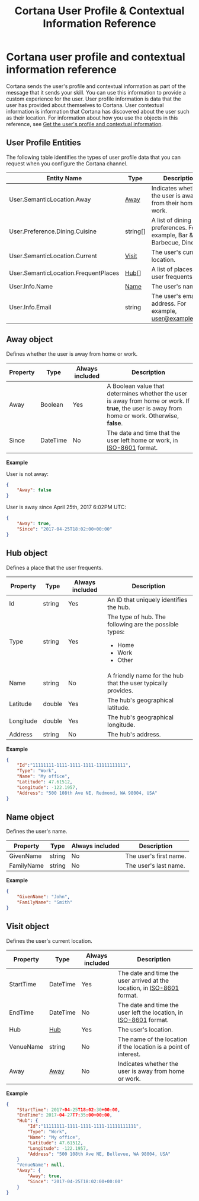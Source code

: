 ﻿---
title: Cortana User Profile & Contextual Information Reference
description: Defines the user profile and contextual information objects.
label: Conceptual
ms.assetid: 41f911c9-b5eb-4cd3-b4d9-2dc7453e3f51
ms.date: 4/25/2017
ms.topic: article
keywords: cortana
---

# Cortana user profile and contextual information reference

Cortana sends the user's profile and contextual information as part of the message that it sends your skill. You can use this information to provide a custom experience for the user. User profile information is data that the user has provided about themselves to Cortana. User contextual information is information that Cortana has discovered about the user such as their location. For information about how you use the objects in this reference, see [Get the user's profile and contextual information](get-user-profile-context.md).


## User Profile Entities

The following table identifies the types of user profile data that you can request when you configure the Cortana channel. 

| Entity Name | Type | Description  
|--|-|-
| User.SemanticLocation.Away | [Away](#Away-object) | Indicates whether the user is away from their home or work. 
| User.Preference.Dining.Cuisine | string[] | A list of dining preferences. For example, Bar & Grill, Barbecue, Diner.
| User.SemanticLocation.Current | [Visit](#Visit-object) | The user's current location. |
| User.SemanticLocation.FrequentPlaces | [Hub](#Hub-object)[] | A list of places the user frequents.  
| User.Info.Name | [Name](#Name-object)| The user's name. |
| User.Info.Email | string | The user's email address. For example, user@example.com. |


## Away object

Defines whether the user is away from home or work.

| Property | Type | Always included | Description 
|-|-|-|-
| Away | Boolean | Yes | A Boolean value that determines whether the user is away from home or work. If **true**, the user is away from home or work. Otherwise, **false**.
| Since | DateTime | No | The date and time that the user left home or work, in [ISO-8601](https://en.wikipedia.org/wiki/ISO_8601) format.

**Example**

User is not away:

```json
{
    "Away": false
}
```

User is away since April 25th, ‎2017‎ ‎6:‎02‎PM UTC:

```json
{
    "Away": true,
    "Since": "2017-04-25T18:02:00+00:00"
}
```


## Hub object 


Defines a place that the user frequents.

| Property | Type | Always included | Description 
|-|-|-|-
| Id | string | Yes | An ID that uniquely identifies the hub. |
| Type | string | Yes | The type of hub. The following are the possible types:<ul><li>Home</li><li>Work</li><li>Other</li> 
| Name | string | No | A friendly name for the hub that the user typically provides. |
| Latitude | double | Yes | The hub's geographical latitude. |
| Longitude | double | Yes | The hub's geographical longitude. |
| Address | string | No | The hub's address. |

**Example**

```json
{
    "Id":"11111111-1111-1111-1111-11111111111",
    "Type": "Work",
    "Name": "My office",
    "Latitude": 47.61512,
    "Longitude": -122.1957,
    "Address": "500 108th Ave NE, Redmond, WA 98004, USA"
}
```


## Name object

Defines the user's name.

| Property | Type | Always included | Description
|-|-|-|-
| GivenName | string | No | The user's first name. 
| FamilyName | string | No | The user's last name. 

**Example**

```json
{
    "GivenName": "John",
    "FamilyName": "Smith"
}
```


## Visit object

Defines the user's current location.

| Property | Type | Always included | Description 
|-|-|-|-
| StartTime | DateTime | Yes | The date and time the user arrived at the location, in [ISO-8601](https://en.wikipedia.org/wiki/ISO_8601) format. 
| EndTime | DateTime | No | The date and time the user left the location, in [ISO-8601](https://en.wikipedia.org/wiki/ISO_8601) format. 
| Hub | [Hub](#Hub-object) | Yes | The user's location. 
| VenueName | string | No | The name of the location if the location is a point of interest.
| Away | [Away](#Away-object) | No | Indicates whether the user is away from home or work. |

**Example**

```json
{
    "StartTime": 2017-04-25T18:02:30+00:00,
    "EndTime": 2017-04-27T7:35:00+00:00,
    "Hub": {
        "Id":"11111111-1111-1111-1111-11111111111",
        "Type": "Work",
        "Name": "My office",
        "Latitude": 47.61512,
        "Longitude": -122.1957,
        "Address": "500 108th Ave NE, Bellevue, WA 98004, USA"
    }
    "VenueName": null,
    "Away": {
        "Away": true,
        "Since": "2017-04-25T18:02:00+00:00"
    }
}
```
